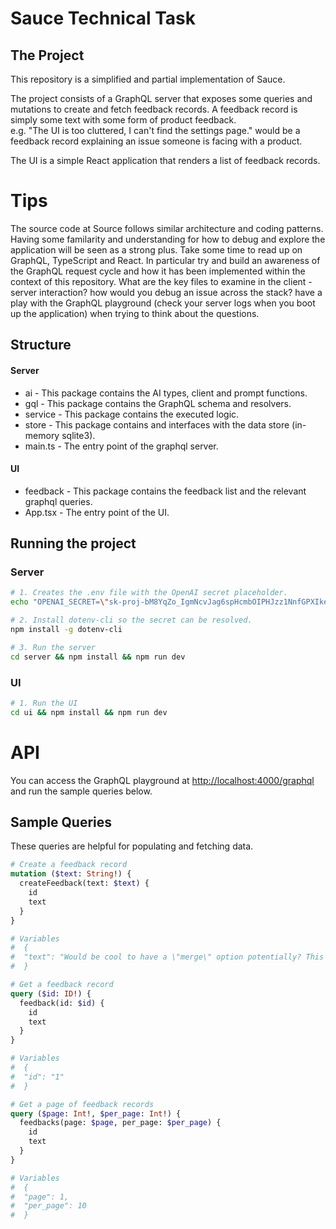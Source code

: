 # Sauce Technical Task


## The Project
This repository is a simplified and partial implementation of Sauce.

The project consists of a GraphQL server that exposes some queries and mutations to create and fetch feedback records.
A feedback record is simply some text with some form of product feedback. \
e.g. "The UI is too cluttered, I can't find the settings page." would be a feedback record explaining an issue someone is facing with a product.

The UI is a simple React application that renders a list of feedback records.

# Tips
The source code at Source follows similar architecture and coding patterns. Having some familarity and understanding for how to debug and explore the application will be seen as a strong plus. Take some time to read up on GraphQL, TypeScript and React. In particular try and build an awareness of the GraphQL request cycle and how it has been implemented within the context of this repository. What are the key files to examine in the client - server interaction? how would you debug an issue across the stack? have a play with the GraphQL playground (check your server logs when you boot up the application) when trying to think about the questions.   

## Structure

#### Server
- ai - This package contains the AI types, client and prompt functions.
- gql - This package contains the GraphQL schema and resolvers.
- service - This package contains the executed logic.
- store - This package contains and interfaces with the data store (in-memory sqlite3).
- main.ts - The entry point of the graphql server.

#### UI
- feedback - This package contains the feedback list and the relevant graphql queries.
- App.tsx - The entry point of the UI.

## Running the project

### Server

```bash
# 1. Creates the .env file with the OpenAI secret placeholder.
echo "OPENAI_SECRET=\"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\"" > server/.env
```

```bash
# 2. Install dotenv-cli so the secret can be resolved.
npm install -g dotenv-cli 
```

```bash
# 3. Run the server
cd server && npm install && npm run dev
```

### UI

```bash
# 1. Run the UI
cd ui && npm install && npm run dev
```

# API

You can access the GraphQL playground at
[http://localhost:4000/graphql](http://localhost:4000/graphql)
and run the sample queries below.

## Sample Queries
These queries are helpful for populating and fetching data.

```graphql
# Create a feedback record
mutation ($text: String!) {
  createFeedback(text: $text) {
    id
    text
  }
}

# Variables
#  {
#  "text": "Would be cool to have a \"merge\" option potentially? This issue and request are sort of related, and actually sourced from the same Slack message. Would be cool to merge them back into one."
#  }
```

```graphql
# Get a feedback record
query ($id: ID!) {
  feedback(id: $id) {
    id
    text
  }
}

# Variables
#  {
#  "id": "1"
#  }
```

```graphql
# Get a page of feedback records
query ($page: Int!, $per_page: Int!) {
  feedbacks(page: $page, per_page: $per_page) {
    id
    text
  }
}

# Variables
#  {
#  "page": 1,
#  "per_page": 10
#  }
```
